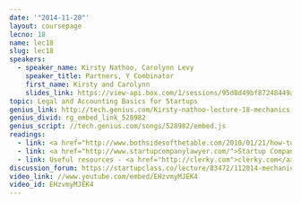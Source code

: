 ```yaml
---
date: '"2014-11-20"'
layout: coursepage
lecno: 18
name: lec18
slug: lec18
speakers:
  - speaker_name: Kirsty Nathoo, Carolynn Levy
    speaker_title: Partners, Y Combinator
    first_name: Kirsty and Carolynn
    slides_link: https://view-api.box.com/1/sessions/95d8d49bf87248449a6ca40eb1669e27/view
topic: Legal and Accounting Basics for Startups
genius_link: http://tech.genius.com/Kirsty-nathoo-lecture-18-mechanics-legal-finance-hr-etc-annotated
genius_divid: rg_embed_link_528982
genius_script: //tech.genius.com/songs/528982/embed.js
readings:
  - link: <a href="http://www.bothsidesofthetable.com/2010/01/21/how-to-work-with-lawyers-at-a-startup/">How to Work with Lawyers at a Startup</a> by Mark Suster
  - link: <a href="http://www.startupcompanylawyer.com/">Startup Company Lawyer</a> by Yokum Taku
  - link: Useful resources - <a href="http://clerky.com">clerky.com</a>, <a href="http://zenpayroll.com">zenpayroll.com</a>, <a href="http://zenefits.com">zenefits.com</a>
discussion_forum: https://startupclass.co/lecture/83472/112014-mechanics--legal-finance-hr-etcbrbkirsty-nathoo-and-carolynn-levyb-ipartners-y-combinatori----
video_link: //www.youtube.com/embed/EHzvmyMJEK4
video_id: EHzvmyMJEK4
---
```

